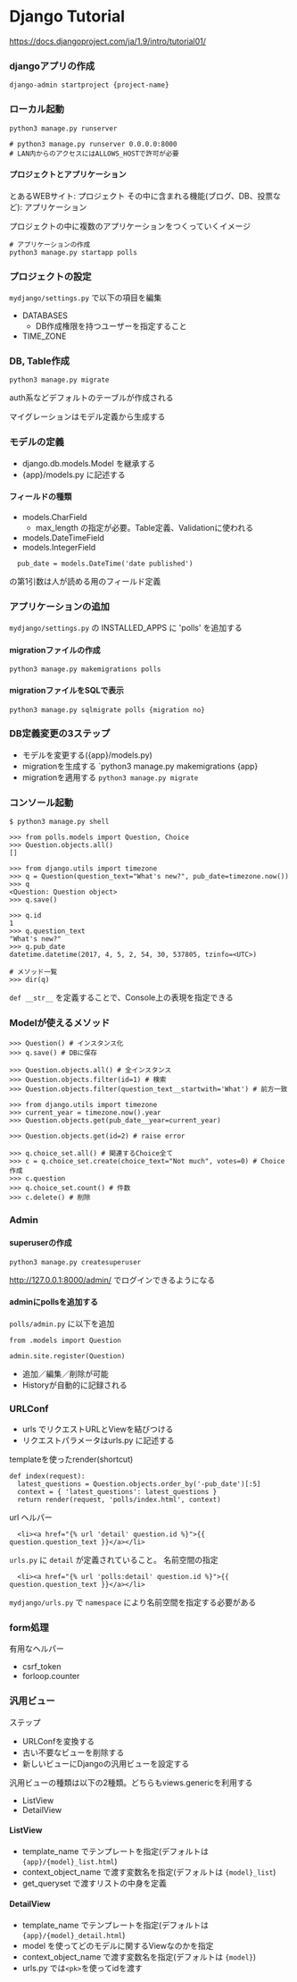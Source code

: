 # Django Tutorial
https://docs.djangoproject.com/ja/1.9/intro/tutorial01/

### djangoアプリの作成
```
django-admin startproject {project-name}
```

### ローカル起動
```
python3 manage.py runserver

# python3 manage.py runserver 0.0.0.0:8000
# LAN内からのアクセスにはALLOWS_HOSTで許可が必要
```

#### プロジェクトとアプリケーション
とあるWEBサイト: プロジェクト
その中に含まれる機能(ブログ、DB、投票など): アプリケーション

プロジェクトの中に複数のアプリケーションをつくっていくイメージ

```
# アプリケーションの作成
python3 manage.py startapp polls
```

### プロジェクトの設定
`mydjango/settings.py` で以下の項目を編集

- DATABASES
  - DB作成権限を持つユーザーを指定すること
- TIME_ZONE

### DB, Table作成
```
python3 manage.py migrate
```
auth系などデフォルトのテーブルが作成される

マイグレーションはモデル定義から生成する

### モデルの定義
- django.db.models.Model を継承する
- {app}/models.py に記述する

#### フィールドの種類
- models.CharField
  - max_length の指定が必要。Table定義、Validationに使われる
- models.DateTimeField
- models.IntegerField

```
  pub_date = models.DateTime('date published')
```
の第1引数は人が読める用のフィールド定義

### アプリケーションの追加
`mydjango/settings.py` の INSTALLED_APPS に 'polls' を追加する

#### migrationファイルの作成
```
python3 manage.py makemigrations polls
```

#### migrationファイルをSQLで表示
```
python3 manage.py sqlmigrate polls {migration no}
```

### DB定義変更の3ステップ
- モデルを変更する({app}/models.py)
- migrationを生成する `python3 manage.py makemigrations {app}
- migrationを適用する `python3 manage.py migrate`

### コンソール起動
```
$ python3 manage.py shell

>>> from polls.models import Question, Choice
>>> Question.objects.all()
[]

>>> from django.utils import timezone
>>> q = Question(question_text="What's new?", pub_date=timezone.now())
>>> q
<Question: Question object>
>>> q.save()

>>> q.id
1
>>> q.question_text
"What's new?"
>>> q.pub_date
datetime.datetime(2017, 4, 5, 2, 54, 30, 537805, tzinfo=<UTC>)

# メソッド一覧
>>> dir(q)
```

`def __str__` を定義することで、Console上の表現を指定できる

### Modelが使えるメソッド
```
>>> Question() # インスタンス化
>>> q.save() # DBに保存

>>> Question.objects.all() # 全インスタンス
>>> Question.objects.filter(id=1) # 検索
>>> Question.objects.filter(question_text__startwith='What') # 前方一致

>>> from django.utils import timezone
>>> current_year = timezone.now().year
>>> Question.objects.get(pub_date__year=current_year)

>>> Question.objects.get(id=2) # raise error

>>> q.choice_set.all() # 関連するChoice全て
>>> c = q.choice_set.create(choice_text="Not much", votes=0) # Choice作成
>>> c.question
>>> q.choice_set.count() # 件数
>>> c.delete() # 削除
```

### Admin
#### superuserの作成
```
python3 manage.py createsuperuser
```

http://127.0.0.1:8000/admin/ でログインできるようになる

#### adminにpollsを追加する
`polls/admin.py` に以下を追加

```
from .models import Question

admin.site.register(Question)
```

- 追加／編集／削除が可能
- Historyが自動的に記録される


### URLConf
- urls でリクエストURLとViewを結びつける
- リクエストパラメータはurls.py に記述する

templateを使ったrender(shortcut)
```
def index(request):
  latest_questions = Question.objects.order_by('-pub_date')[:5]
  context = { 'latest_questions': latest_questions }
  return render(request, 'polls/index.html', context)
```

url ヘルパー
```
  <li><a href="{% url 'detail' question.id %}">{{ question.question_text }}</a></li>
```
`urls.py` に `detail` が定義されていること。
名前空間の指定
```
  <li><a href="{% url 'polls:detail' question.id %}">{{ question.question_text }}</a></li>
```
`mydjango/urls.py` で `namespace` により名前空間を指定する必要がある


### form処理
有用なヘルパー

- csrf_token
- forloop.counter

### 汎用ビュー
ステップ

- URLConfを変換する
- 古い不要なビューを削除する
- 新しいビューにDjangoの汎用ビューを設定する

汎用ビューの種類は以下の2種類。どちらもviews.genericを利用する

- ListView
- DetailView

#### ListView
- template_name でテンプレートを指定(デフォルトは `{app}/{model}_list.html`)
- context_object_name で渡す変数名を指定(デフォルトは `{model}_list`)
- get_queryset で渡すリストの中身を定義

#### DetailView
- template_name でテンプレートを指定(デフォルトは `{app}/{model}_detail.html`)
- model を使ってどのモデルに関するViewなのかを指定
- context_object_name で渡す変数名を指定(デフォルトは `{model}`)
- urls.py では`<pk>`を使ってidを渡す






